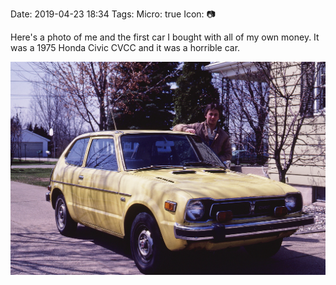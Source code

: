 Date: 2019-04-23 18:34
Tags:
Micro: true
Icon: 📷

Here's a photo of me and the first car I bought with all of my own money. It was a 1975 Honda Civic CVCC and it was a horrible car.

![Honda Civic CVCC](_honda-cvcc.jpg)
